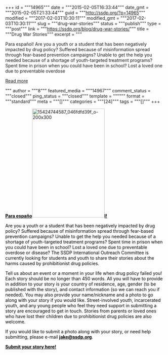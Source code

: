 +++
id = """14965"""
date = """2015-02-05T16:33:44"""
date_gmt = """2015-02-05T21:33:44"""
guid = """http://ssdp.org/?p=14965"""
modified = """2017-02-03T10:30:11"""
modified_gmt = """2017-02-03T10:30:11"""
slug = """drug-war-stories"""
status = """publish"""
type = """post"""
link = """https://ssdp.org/blog/drug-war-stories/"""
title = """Drug War Stories"""
excerpt = """<p>Para español! Are you a youth or a student that has been negatively impacted by drug policy? Suffered because of misinformation spread through fear-based prevention campaigns? Unable to get the help you needed because of a shortage of youth-targeted treatment programs? Spent time in prison when you could have been in school? Lost a loved one due to preventable overdose</p>
<div class="h10"></div>
<p><a class="more-link2 flat" href="https://ssdp.org/blog/drug-war-stories/">Read more</a></p>
"""
author = """8"""
featured_media = """14967"""
comment_status = """closed"""
ping_status = """closed"""
template = """"""
format = """standard"""
meta = """[]"""
categories = """[24]"""
tags = """[]"""
+++
<p style="color: #141414;"><a style="font-weight: bold; color: #000000;" href="http://goo.gl/forms/yji0CFbfeA%20" target="_blank">Para españo</a><a href="http://ssdp.org/assets/15424744587_046fdfd39f_o-200x30011.jpg"><img class="alignright wp-image-14967 " src="http://ssdp.org/assets/15424744587_046fdfd39f_o-200x30011.jpg" alt="15424744587_046fdfd39f_o-200x300" width="229" height="344" /></a><a style="font-weight: bold; color: #000000;" href="http://goo.gl/forms/yji0CFbfeA%20" target="_blank">l!</a></p>
<p style="color: #141414;"><span style="color: #000000;">Are you a youth or a student that has been negatively impacted by drug policy? Suffered because of misinformation spread through fear-based prevention campaigns? Unable to get the help you needed because of a shortage of youth-targeted treatment programs? Spent time in prison when you could have been in school? Lost a loved one due to preventable overdose or disease? The SSDP International Outreach Committee is currently looking for students and youth to share their stories about the harms caused by prohibitionist drug policies.</span></p>
<p style="color: #141414;"><span style="color: #000000;">Tell us about an event or a moment in your life when drug policy failed you! Each story should be no longer than 450 words. All you will have to provide in addition to your story is your country of residence, age, gender (to be published with the story), and contact information (so we can reach you if needed). You may also provide your name/nickname and a photo to go along with your story if you would like. Street-involved youth, incarcerated youth, and any young people who feel they need support in submitting a story are encouraged to get in touch. Stories from parents or loved ones who have lost their children due to prohibitionist drug policies are also welcome.</span></p>
<p style="color: #141414;"><span style="color: #000000;">If you would like to submit a photo along with your story, or need help submitting, please e-mail <a style="font-weight: bold; color: #000000;" href="mailto:jake@ssdp.org">jake@ssdp.org</a>.</span></p>
<p style="color: #141414;"><span style="color: #000000;"><a style="font-weight: bold; color: #000000;" href="https://docs.google.com/forms/d/1RmQI_3McHsB0ZCIZjySHRkanZRuhSaD4FJg7jeBcjgg/viewform" target="_blank">Submit your story here!</a></span></p>
